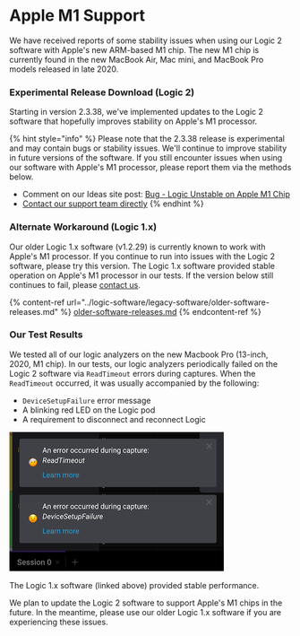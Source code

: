 # Apple M1 Support

We have received reports of some stability issues when using our Logic 2 software with Apple's new ARM-based M1 chip. The new M1 chip is currently found in the new MacBook Air, Mac mini, and MacBook Pro models released in late 2020.

### Experimental Release Download (Logic 2)

Starting in version 2.3.38, we've implemented updates to the Logic 2 software that hopefully improves stability on Apple's M1 processor.

{% hint style="info" %}
Please note that the 2.3.38 release is experimental and may contain bugs or stability issues. We'll continue to improve stability in future versions of the software. If you still encounter issues when using our software with Apple's M1 processor, please report them via the methods below.

* Comment on our Ideas site post: [Bug - Logic Unstable on Apple M1 Chip](https://ideas.saleae.com/b/feature-requests/bug-logic-unstable-on-macbook-m1/)
* [Contact our support team directly](https://contact.saleae.com/hc/en-us/requests/new)
{% endhint %}

### Alternate Workaround (Logic 1.x)

Our older Logic 1.x software (v1.2.29) is currently known to work with Apple's M1 processor. If you continue to run into issues with the Logic 2 software, please try this version. The Logic 1.x software provided stable operation on Apple's M1 processor in our tests. If the version below still continues to fail, please [contact us](https://contact.saleae.com/hc/en-us/requests/new).

{% content-ref url="../logic-software/legacy-software/older-software-releases.md" %}
[older-software-releases.md](../logic-software/legacy-software/older-software-releases.md)
{% endcontent-ref %}

### Our Test Results

We tested all of our logic analyzers on the new Macbook Pro (13-inch, 2020, M1 chip). In our tests, our logic analyzers periodically failed on the Logic 2 software via `ReadTimeout` errors during captures. When the `ReadTimeout` occurred, it was usually accompanied by the following:&#x20;

* `DeviceSetupFailure` error message
* A blinking red LED on the Logic pod
* A requirement to disconnect and reconnect Logic

![Typical Error found on Apple M1 Processors](<../.gitbook/assets/m1-error (2).png>)

The Logic 1.x software (linked above) provided stable performance.

We plan to update the Logic 2 software to support Apple's M1 chips in the future. In the meantime, please use our older Logic 1.x software if you are experiencing these issues.
